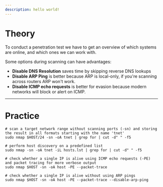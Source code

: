```yaml
---
description: hello world!
---
```


# Theory
To conduct a penetration test we have to get an overview of which systems are online, and which ones we can work with.

Some options during scanning can have advantages:
* **Disable DNS Resolution** saves time by skipping reverse DNS lookups
* **Disable ARP Ping** is better because ARP is local-only, if you're scanning across routers ARP won't work.
* **Disable ICMP echo requests** is better for evasion because modern networks will block or alert on ICMP.

---

# Practice
```shell
# scan a target network range without scanning ports (-sn) and storing the result in all formats starting with the name 'tnet'
sudo nmap $HOST/24 -sn -oA tnet | grep for | cut -d" " -f5

# perform host discovery on a predefined list
sudo nmap -sn -oA tnet -iL hosts.lst | grep for | cut -d" " -f5

# check whether a single IP is alive using ICMP echo requests (-PE) and packet tracing for more verbose output
sudo nmap $HOST -sn -oA host -PE --packet-trace 

# check whether a single IP is alive without using ARP pings
sudo nmap $HOST -sn -oA host -PE --packet-trace --disable-arp-ping 
```